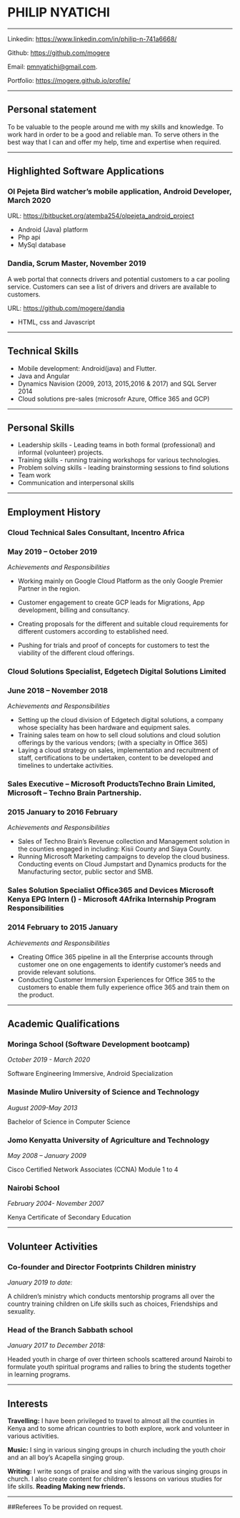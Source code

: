 # PHILIP NYATICHI
---
Linkedin: https://www.linkedin.com/in/philip-n-741a6668/

Github: https://github.com/mogere

Email: pmnyatichi@gmail.com.

Portfolio: https://mogere.github.io/profile/

---
## Personal statement
To be valuable to the people around me with my skills and knowledge. To work hard in order to be a good and reliable man. To serve others in the best way that I can and offer my help, time and expertise when required.

---
## Highlighted Software Applications
### Ol Pejeta Bird watcher’s mobile application, Android Developer, March 2020 
URL: https://bitbucket.org/atemba254/olpejeta_android_project

* Android (Java) platform
* Php api
* MySql database

### Dandia, Scrum Master, November 2019
A web portal that connects drivers and potential customers to a car pooling service. Customers can see a list of drivers and drivers are available to customers.

URL: https://github.com/mogere/dandia

* HTML, css and Javascript

---

## Technical  Skills
* Mobile development: Android(java) and Flutter.
* Java and Angular
* Dynamics Navision (2009, 2013, 2015,2016 & 2017) and SQL Server 2014
* Cloud solutions pre-sales (microsofr Azure, Office 365 and GCP)

---
## Personal  Skills
* Leadership skills - Leading teams in both formal (professional) and informal (volunteer) projects.
* Training skills - running training workshops for various technologies.
* Problem solving skills - leading brainstorming sessions to find solutions
* Team work
* Communication and interpersonal skills

---
##  Employment History
### Cloud Technical Sales Consultant, Incentro Africa
### May 2019 – October 2019
*Achievements and Responsibilities*
* Working mainly on Google Cloud Platform as the only Google Premier Partner in the region.
* Customer engagement to create GCP leads for Migrations, App development, billing and consultancy.

* Creating proposals for the different and suitable cloud requirements for different customers according to established need.

* Pushing for trials and proof of concepts for customers to test the viability of the different cloud offerings.

### Cloud Solutions Specialist, Edgetech Digital Solutions Limited 
### June 2018 – November 2018
*Achievements and Responsibilities*
* Setting up the cloud division of Edgetech digital solutions, a company whose speciality has been hardware and equipment sales.
* Training sales team on how to sell cloud solutions and cloud solution offerings by the various vendors; (with a specialty in Office 365)
* Laying a cloud strategy on sales, implementation and recruitment of staff, certifications to be undertaken, content to be developed and timelines to undertake activities.

### Sales Executive – Microsoft ProductsTechno Brain Limited, Microsoft – Techno Brain Partnership.
### 2015 January to 2016 February
*Achievements and Responsibilities*
* Sales of Techno Brain’s Revenue collection and Management solution in the counties engaged in including: Kisii County and Siaya County.
* Running Microsoft Marketing campaigns to develop the cloud business. Conducting events on Cloud Jumpstart and Dynamics products for the Manufacturing sector, public sector and SMB.

### Sales Solution  Specialist Office365 and Devices Microsoft Kenya EPG Intern () - Microsoft 4Afrika Internship Program Responsibilities
### 2014 February to 2015 January
*Achievements and Responsibilities*
* Creating Office 365 pipeline in all the Enterprise accounts through customer one on one engagements to identify customer’s needs and provide relevant solutions.
* Conducting Customer Immersion Experiences for Office 365 to the customers to enable them fully experience office 365 and train them on the product. 

---
##  Academic Qualifications
### Moringa School (Software Development bootcamp)
*October 2019 - March 2020*

Software Engineering Immersive, Android Specialization


### Masinde Muliro University of Science and Technology
*August 2009-May 2013*

Bachelor of Science in Computer Science

### Jomo Kenyatta University of Agriculture and Technology
*May 2008 – January 2009*

Cisco Certified Network Associates (CCNA)
Module 1 to 4

### Nairobi School
*February 2004- November 2007*

Kenya Certificate of Secondary Education

---
## Volunteer Activities
### Co-founder and Director Footprints Children ministry
*January 2019 to date:*

A children’s ministry which conducts mentorship programs all over the country training children on Life skills such as choices, Friendships and sexuality. 

### Head of the Branch Sabbath school
*January 2017 to December 2018:*

 Headed youth in charge of over thirteen schools scattered around Nairobi to formulate youth spiritual programs and rallies to bring the students together in learning programs.

 ---
## Interests
**Travelling:** I have been privileged to travel to almost all the counties in Kenya and to some african countries to both explore, work and volunteer in various activities.

**Music:** I sing in various singing groups in church including the youth choir and an all boy’s Acapella singing group.

**Writing:** I write songs of praise and sing with the various singing groups in church. I also create content for children's lessons on various studies for life skills.
**Reading** 
**Making new friends.**

---
##Referees
To be provided on request.




